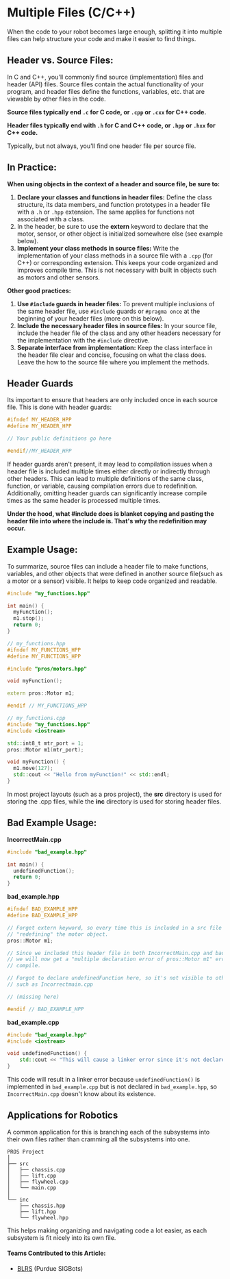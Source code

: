 # Multiple Files (C/C++)

When the code to your robot becomes large enough, splitting it into multiple files can help structure your code and make it easier to find things.&#x20;

## Header vs. Source Files:

In C and C++, you'll commonly find source (implementation) files and header (API) files. Source files contain the actual functionality of your program, and header files define the functions, variables, etc. that are viewable by other files in the code.&#x20;

**Source files typically end `.c` for C code, or `.cpp` or `.cxx` for C++ code.**

**Header files typically end with `.h` for C and C++ code, or `.hpp` or `.hxx` for C++ code.**

Typically, but not always, you'll find one header file per source file.&#x20;

## In Practice:

**When using objects in the context of a header and source file, be sure to:**

1. **Declare your classes and functions in header files:** Define the class structure, its data members, and function prototypes in a header file with a `.h` or `.hpp` extension. The same applies for functions not associated with a class.&#x20;
2. In the header, be sure to use the **extern** keyword to declare that the motor, sensor, or other object is initialized somewhere else (see example below).&#x20;
3. **Implement your class methods in source files:** Write the implementation of your class methods in a source file with a `.cpp` (for C++) or corresponding extension. This keeps your code organized and improves compile time. This is not necessary with built in objects such as motors and other sensors.&#x20;

**Other good practices:**

1. **Use `#include` guards in header files:** To prevent multiple inclusions of the same header file, use `#include` guards or `#pragma once` at the beginning of your header files (more on this below).&#x20;
2. **Include the necessary header files in source files:** In your source file, include the header file of the class and any other headers necessary for the implementation with the `#include` directive.
3. **Separate interface from implementation:** Keep the class interface in the header file clear and concise, focusing on what the class does. Leave the how to the source file where you implement the methods.

## Header Guards

Its important to ensure that headers are only included once in each source file. This is done with header guards:

```cpp
#ifndef MY_HEADER_HPP
#define MY_HEADER_HPP

// Your public definitions go here

#endif//MY_HEADER_HPP
```

If header guards aren't present, it may lead to compilation issues when a header file is included multiple times either directly or indirectly through other headers. This can lead to multiple definitions of the same class, function, or variable, causing compilation errors due to redefinition. Additionally, omitting header guards can significantly increase compile times as the same header is processed multiple times.&#x20;

**Under the hood, what #include does is blanket copying and pasting the header file into where the include is. That's why the redefinition may occur.**&#x20;

## Example Usage:

To summarize, source files can include a header file to make functions, variables, and other objects that were defined in another source file(such as a motor or a sensor) visible. It helps to keep code organized and readable.&#x20;

```cpp
#include "my_functions.hpp"

int main() {
  myFunction();
  m1.stop(); 
  return 0;
}
```

```cpp
// my_functions.hpp
#ifndef MY_FUNCTIONS_HPP
#define MY_FUNCTIONS_HPP

#include "pros/motors.hpp"

void myFunction();

extern pros::Motor m1; 

#endif // MY_FUNCTIONS_HPP
```

```cpp
// my_functions.cpp
#include "my_functions.hpp"
#include <iostream>

std::int8_t mtr_port = 1;
pros::Motor m1(mtr_port);

void myFunction() {
  m1.move(127); 
  std::cout << "Hello from myFunction!" << std::endl;
}
```

In most project layouts (such as a pros project), the **src** directory is used for storing the .cpp files, while the **inc** directory is used for storing header files.&#x20;

## Bad Example Usage:

**IncorrectMain.cpp**

```cpp
#include "bad_example.hpp"

int main() {
  undefinedFunction();
  return 0;
}
```

**bad\_example.hpp**

```cpp
#ifndef BAD_EXAMPLE_HPP
#define BAD_EXAMPLE_HPP

// Forget extern keyword, so every time this is included in a src file we are 
// "redefining" the motor object. 
pros::Motor m1; 

// Since we included this header file in both IncorrectMain.cpp and bad_example.cpp,
// we will now get a "multiple declaration error of pros::Motor m1" error when we
// compile.  

// Forgot to declare undefinedFunction here, so it's not visible to other files
// such as Incorrectmain.cpp

// (missing here)

#endif // BAD_EXAMPLE_HPP
```

**bad\_example.cpp**

```cpp
#include "bad_example.hpp"
#include <iostream>

void undefinedFunction() {
    std::cout << "This will cause a linker error since it's not declared in the header." << std::endl;
}
```

This code will result in a linker error because `undefinedFunction()` is implemented in `bad_example.cpp` but is not declared in `bad_example.hpp`, so `IncorrectMain.cpp` doesn't know about its existence.

## Applications for Robotics

A common application for this is branching each of the subsystems into their own files rather than cramming all the subsystems into one.&#x20;

```
PROS Project
│
├── src
│   ├── chassis.cpp
│   ├── lift.cpp
│   ├── flywheel.cpp
│   └── main.cpp
│
└── inc
    ├── chassis.hpp
    ├── lift.hpp
    └── flywheel.hpp
```

This helps making organizing and navigating code a lot easier, as each subsystem is fit nicely into its own file.&#x20;

#### Teams Contributed to this Article:

* [BLRS](https://purduesigbots.com/) (Purdue SIGBots)

